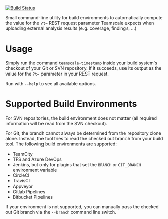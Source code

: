 [![Build Status](https://travis-ci.com/cqse/teamscale-timestamp.svg?branch=master)](https://travis-ci.com/cqse/teamscale-timestamp)

Small command-line utility for build environments to automatically
compute the value for the `?t=` REST request parameter Teamscale
expects when uploading external analysis results (e.g. coverage,
findings, ...)

# Usage

Simply run the command `teamscale-timestamp` inside your build system's
checkout of your Git or SVN repository. If it succeeds, use its
output as the value for the `?t=` parameter in your REST request.

Run with `--help` to see all available options.

# Supported Build Environments

For SVN repositories, the build environment does not matter (all
required information will be read from the SVN checkout).

For Git, the branch cannot always be determined from the repository
clone alone. Instead, the tool tries to read the checked out branch
from your build tool. The following build environments are supported:

- TeamCity
- TFS and Azure DevOps
- Jenkins, but only for plugins that set the `BRANCH` or `GIT_BRANCH`
  environment variable
- CircleCI
- TravisCI
- Appveyor
- Gitlab Pipelines
- Bitbucket Pipelines

If your environment is not supported, you can manually pass the checked
out Git branch via the `--branch` command line switch.
